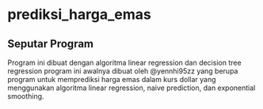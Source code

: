# prediksi_harga_emas
Seputar Program
--
Program ini dibuat dengan algoritma linear regression dan decision tree regression
program ini awalnya dibuat oleh @yennhi95zz yang berupa program untuk memprediksi harga emas dalam kurs dollar yang menggunakan algoritma linear regression, naive prediction, dan exponential smoothing.
